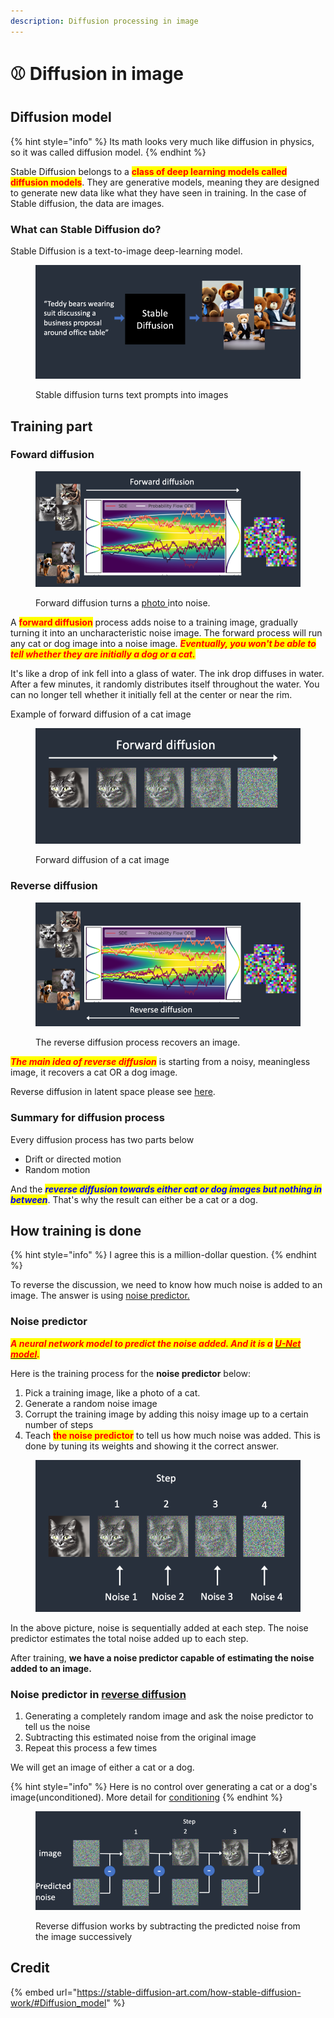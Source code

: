 ```yaml
---
description: Diffusion processing in image
---
```


# ⚾ Diffusion in image

## Diffusion model

{% hint style="info" %}
Its math looks very much like diffusion in physics, so it was called diffusion model.
{% endhint %}

Stable Diffusion belongs to a <mark style="color:red;">**class of deep learning models called diffusion models**</mark>. They are generative models, meaning they are designed to generate new data like what they have seen in training. In the case of Stable diffusion, the data are images.

### What can Stable Diffusion do?

Stable Diffusion is a text-to-image deep-learning model.

<figure><img src="../../.gitbook/assets/image (15).png" alt=""><figcaption><p>Stable diffusion turns text prompts into images</p></figcaption></figure>

## Training part

### Foward diffusion

<figure><img src="../../.gitbook/assets/image (39).png" alt=""><figcaption><p>Forward diffusion turns a <a href="https://arxiv.org/abs/2011.13456">photo </a>into noise.</p></figcaption></figure>

A <mark style="color:red;">**forward diffusion**</mark> process adds noise to a training image, gradually turning it into an uncharacteristic noise image. The forward process will run any cat or dog image into a noise image. _<mark style="color:red;">**Eventually, you won't be able to tell whether they are initially a dog or a cat.**</mark>_

It's like a drop of ink fell into a glass of water. The ink drop diffuses in water. After a few minutes, it randomly distributes itself throughout the water. You can no longer tell whether it initially fell at the center or near the rim.

Example of forward diffusion of a cat image

<figure><img src="../../.gitbook/assets/image (18).png" alt=""><figcaption><p>Forward diffusion of a cat image</p></figcaption></figure>

### Reverse diffusion

<figure><img src="../../.gitbook/assets/image (7).png" alt=""><figcaption><p>The reverse diffusion process recovers an image.</p></figcaption></figure>

_<mark style="color:red;">**The main idea of reverse diffusion**</mark>_ is starting from a noisy, meaningless image, it recovers a cat OR a dog image.

Reverse diffusion in latent space please see [here](stable-diffusion-model.md#reverse-diffusion-in-latent-space).

### Summary for diffusion process

Every diffusion process has two parts below

* Drift or directed motion
* Random motion

And the _<mark style="color:blue;">**reverse diffusion towards either cat or dog images but nothing in between**</mark>_. That's why the result can either be a cat or a dog.

## How training is done

{% hint style="info" %}
I agree this is a million-dollar question.
{% endhint %}

To reverse the discussion, we need to know how much noise is added to an image. The answer is using [noise predictor.](diffusion-in-image.md#noise-predictor)

### Noise predictor

_<mark style="color:red;">**A neural network model to predict the noise added. And it is a**</mark>_ [_<mark style="color:red;">**U-Net model**</mark>_](https://en.wikipedia.org/wiki/U-Net)_<mark style="color:red;">**.**</mark>_&#x20;

Here is the training process for the **noise predictor** below:

1. Pick a training image, like a photo of a cat.
2. Generate a random noise image
3. Corrupt the training image by adding this noisy image up to a certain number of steps
4. Teach <mark style="color:red;">**the noise predictor**</mark> to tell us how much noise was added. This is done by tuning its weights and showing it the correct answer.

<figure><img src="../../.gitbook/assets/image (42).png" alt=""><figcaption></figcaption></figure>

In the above picture, noise is sequentially added at each step. The noise predictor estimates the total noise added up to each step.

After training, **we have a noise predictor capable of estimating the noise added to an image.**

### Noise predictor in [reverse diffusion](diffusion-in-image.md#reverse-diffusion)

1. Generating a completely random image and ask the noise predictor to tell us the noise
2. Subtracting this estimated noise from the original image
3. Repeat this process a few times

We will get an image of either a cat or a dog.

{% hint style="info" %}
Here is no control over generating a cat or a dog's image(unconditioned). More detail for [conditioning](conditioning.md)
{% endhint %}

<figure><img src="../../.gitbook/assets/image (14).png" alt=""><figcaption><p>Reverse diffusion works by subtracting the predicted noise from the image successively</p></figcaption></figure>

## Credit

{% embed url="https://stable-diffusion-art.com/how-stable-diffusion-work/#Diffusion_model" %}
